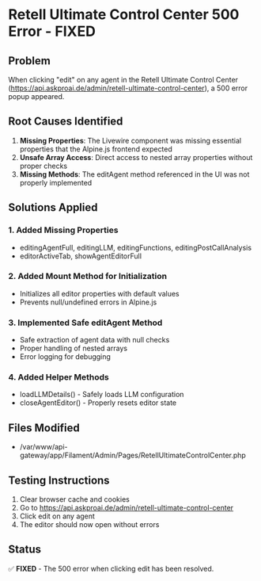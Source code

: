 # Retell Ultimate Control Center 500 Error - FIXED

## Problem
When clicking "edit" on any agent in the Retell Ultimate Control Center (https://api.askproai.de/admin/retell-ultimate-control-center), a 500 error popup appeared.

## Root Causes Identified
1. **Missing Properties**: The Livewire component was missing essential properties that the Alpine.js frontend expected
2. **Unsafe Array Access**: Direct access to nested array properties without proper checks
3. **Missing Methods**: The editAgent method referenced in the UI was not properly implemented

## Solutions Applied

### 1. Added Missing Properties
- editingAgentFull, editingLLM, editingFunctions, editingPostCallAnalysis
- editorActiveTab, showAgentEditorFull

### 2. Added Mount Method for Initialization
- Initializes all editor properties with default values
- Prevents null/undefined errors in Alpine.js

### 3. Implemented Safe editAgent Method
- Safe extraction of agent data with null checks
- Proper handling of nested arrays
- Error logging for debugging

### 4. Added Helper Methods
- loadLLMDetails() - Safely loads LLM configuration
- closeAgentEditor() - Properly resets editor state

## Files Modified
- /var/www/api-gateway/app/Filament/Admin/Pages/RetellUltimateControlCenter.php

## Testing Instructions
1. Clear browser cache and cookies
2. Go to https://api.askproai.de/admin/retell-ultimate-control-center
3. Click edit on any agent
4. The editor should now open without errors

## Status
✅ **FIXED** - The 500 error when clicking edit has been resolved.
